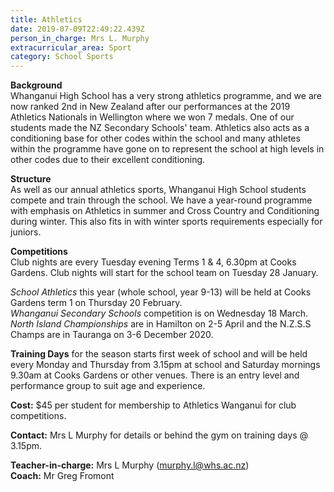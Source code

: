 ```yaml
---
title: Athletics
date: 2019-07-09T22:49:22.439Z
person_in_charge: Mrs L. Murphy
extracurricular_area: Sport
category: School Sports
---
```

**Background**  
Whanganui High School has a very strong athletics programme, and we are now ranked 2nd in New Zealand after our performances at the 2019 Athletics Nationals in Wellington where we won 7 medals. One of our students made the NZ Secondary Schools' team.  Athletics also acts as a conditioning base for other codes within the school and many athletes within the programme have gone on to represent the school at high levels in other codes due to their excellent conditioning.

**Structure**  
As well as our annual athletics sports, Whanganui High School students compete and train through the school. We have a year-round programme with emphasis on Athletics in summer and Cross Country and Conditioning during winter.  This also fits in with winter sports requirements especially for juniors.

**Competitions**  
Club nights are every Tuesday evening Terms 1 & 4, 6.30pm at Cooks Gardens. Club nights will start for the school team on Tuesday 28 January.
  
_School Athletics_ this year (whole school, year 9-13) will be held at Cooks Gardens term 1 on Thursday 20 February.  
_Whanganui Secondary Schools_ competition is on Wednesday 18 March.  
_North Island Championships_ are in Hamilton on 2-5 April and the N.Z.S.S Champs are in Tauranga on 3-6 December 2020. 

**Training Days** for the season starts first week of school and will be held every Monday and Thursday from 3.15pm at school and Saturday mornings 9.30am at Cooks Gardens or other venues.  There is an entry level and performance group to suit age and experience. 

**Cost:** $45 per student for membership to Athletics Wanganui for club competitions.

**Contact:** Mrs L Murphy for details or behind the gym on training days @ 3.15pm. 

**Teacher-in-charge:** Mrs L Murphy (murphy.l@whs.ac.nz)  
**Coach:** Mr Greg Fromont

